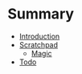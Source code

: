 # Summary

* [Introduction](README.md)
* [Scratchpad](scratchpad.md)
   * [Magic](scratchpad/magic.md)
* [Todo](todo.md)

